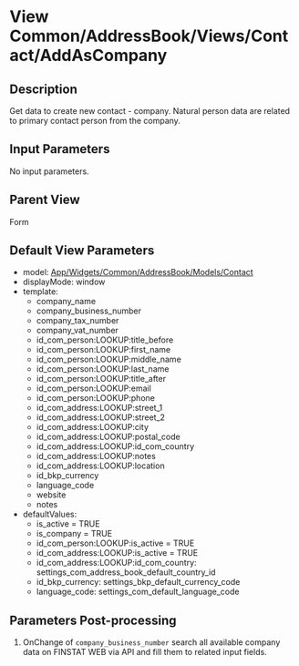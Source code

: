 # View Common/AddressBook/Views/Contact/AddAsCompany

## Description

Get data to create new contact - company. Natural person data are related to primary contact person from the company.

## Input Parameters

No input parameters.

## Parent View

Form

## Default View Parameters

* model: [App/Widgets/Common/AddressBook/Models/Contact](./../../Models/Contact.md)
* displayMode: window
* template:
  * company_name
  * company_business_number
  * company_tax_number
  * company_vat_number
  * id_com_person:LOOKUP:title_before
  * id_com_person:LOOKUP:first_name
  * id_com_person:LOOKUP:middle_name
  * id_com_person:LOOKUP:last_name
  * id_com_person:LOOKUP:title_after
  * id_com_person:LOOKUP:email
  * id_com_person:LOOKUP:phone
  * id_com_address:LOOKUP:street_1
  * id_com_address:LOOKUP:street_2
  * id_com_address:LOOKUP:city
  * id_com_address:LOOKUP:postal_code
  * id_com_address:LOOKUP:id_com_country
  * id_com_address:LOOKUP:notes
  * id_com_address:LOOKUP:location
  * id_bkp_currency
  * language_code
  * website
  * notes
* defaultValues:
  * is_active = TRUE
  * is_company = TRUE
  * id_com_person:LOOKUP:is_active = TRUE
  * id_com_address:LOOKUP:is_active = TRUE
  * id_com_address:LOOKUP:id_com_country: settings_com_address_book_default_country_id
  * id_bkp_currency: settings_bkp_default_currency_code
  * language_code: settings_com_default_language_code

## Parameters Post-processing

  1. OnChange of `company_business_number` search all available company data on FINSTAT WEB via API and fill them to related input fields. 